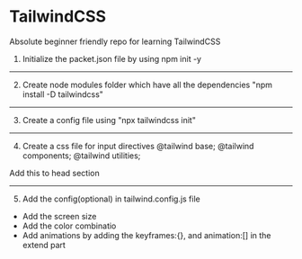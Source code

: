 # TailwindCSS
Absolute beginner friendly repo for learning TailwindCSS

1. Initialize the packet.json file by using npm init -y
<hr>

2. Create node modules folder which have all the dependencies "npm install -D tailwindcss"

<hr>

3. Create a config file using "npx tailwindcss init"

<hr>

4. Create a css file for input directives
@tailwind base;
@tailwind components;
@tailwind utilities;


Add this to head section     
<script src="https://cdn.tailwindcss.com"></script>

<hr>

5. Add the config(optional) in tailwind.config.js file
- Add the screen size 
- Add the color combinatio
- Add animations by adding the keyframes:{}, and animation:[] in the extend part

